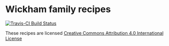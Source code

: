 # Wickham family recipes

[![Travis-CI Build Status](https://travis-ci.org/hadley/recipes.svg?branch=master)](https://travis-ci.org/hadley/recipes)

These recipes are licensed [Creative Commons Attribution 4.0 International License](http://creativecommons.org/licenses/by/4.0/)
